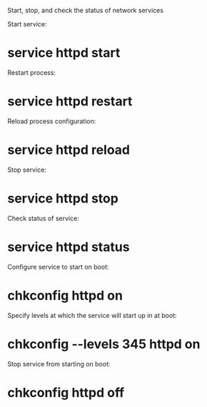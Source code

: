 Start, stop, and check the status of network services

Start service:
# service httpd start

Restart process:
# service httpd restart

Reload process configuration:
# service httpd reload

Stop service:
# service httpd stop

Check status of service:
# service httpd status

Configure service to start on boot:
# chkconfig httpd on

Specify levels at which the service will start up in at boot:
# chkconfig --levels 345 httpd on

Stop service from starting on boot:

# chkconfig httpd off